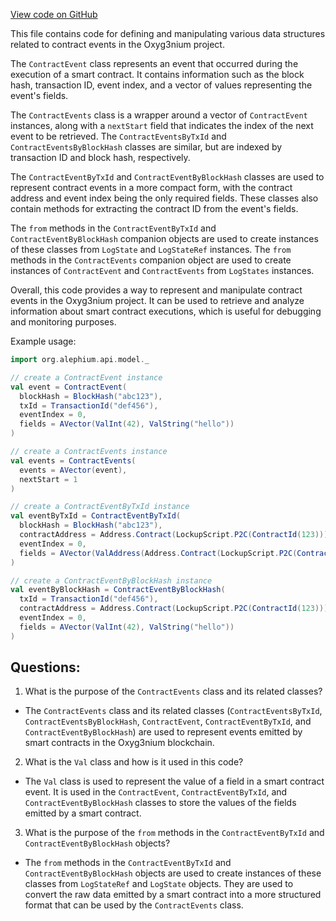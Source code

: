 [View code on GitHub](https://github.com/alephium/alephium/api/src/main/scala/org/alephium/api/model/ContractEvents.scala)

This file contains code for defining and manipulating various data structures related to contract events in the Oxyg3nium project. 

The `ContractEvent` class represents an event that occurred during the execution of a smart contract. It contains information such as the block hash, transaction ID, event index, and a vector of values representing the event's fields. 

The `ContractEvents` class is a wrapper around a vector of `ContractEvent` instances, along with a `nextStart` field that indicates the index of the next event to be retrieved. The `ContractEventsByTxId` and `ContractEventsByBlockHash` classes are similar, but are indexed by transaction ID and block hash, respectively. 

The `ContractEventByTxId` and `ContractEventByBlockHash` classes are used to represent contract events in a more compact form, with the contract address and event index being the only required fields. These classes also contain methods for extracting the contract ID from the event's fields. 

The `from` methods in the `ContractEventByTxId` and `ContractEventByBlockHash` companion objects are used to create instances of these classes from `LogState` and `LogStateRef` instances. The `from` methods in the `ContractEvents` companion object are used to create instances of `ContractEvent` and `ContractEvents` from `LogStates` instances. 

Overall, this code provides a way to represent and manipulate contract events in the Oxyg3nium project. It can be used to retrieve and analyze information about smart contract executions, which is useful for debugging and monitoring purposes. 

Example usage:

```scala
import org.alephium.api.model._

// create a ContractEvent instance
val event = ContractEvent(
  blockHash = BlockHash("abc123"),
  txId = TransactionId("def456"),
  eventIndex = 0,
  fields = AVector(ValInt(42), ValString("hello"))
)

// create a ContractEvents instance
val events = ContractEvents(
  events = AVector(event),
  nextStart = 1
)

// create a ContractEventByTxId instance
val eventByTxId = ContractEventByTxId(
  blockHash = BlockHash("abc123"),
  contractAddress = Address.Contract(LockupScript.P2C(ContractId(123))),
  eventIndex = 0,
  fields = AVector(ValAddress(Address.Contract(LockupScript.P2C(ContractId(123)))))
)

// create a ContractEventByBlockHash instance
val eventByBlockHash = ContractEventByBlockHash(
  txId = TransactionId("def456"),
  contractAddress = Address.Contract(LockupScript.P2C(ContractId(123))),
  eventIndex = 0,
  fields = AVector(ValInt(42), ValString("hello"))
)
```
## Questions: 
 1. What is the purpose of the `ContractEvents` class and its related classes?
- The `ContractEvents` class and its related classes (`ContractEventsByTxId`, `ContractEventsByBlockHash`, `ContractEvent`, `ContractEventByTxId`, and `ContractEventByBlockHash`) are used to represent events emitted by smart contracts in the Oxyg3nium blockchain.

2. What is the `Val` class and how is it used in this code?
- The `Val` class is used to represent the value of a field in a smart contract event. It is used in the `ContractEvent`, `ContractEventByTxId`, and `ContractEventByBlockHash` classes to store the values of the fields emitted by a smart contract.

3. What is the purpose of the `from` methods in the `ContractEventByTxId` and `ContractEventByBlockHash` objects?
- The `from` methods in the `ContractEventByTxId` and `ContractEventByBlockHash` objects are used to create instances of these classes from `LogStateRef` and `LogState` objects. They are used to convert the raw data emitted by a smart contract into a more structured format that can be used by the `ContractEvents` class.